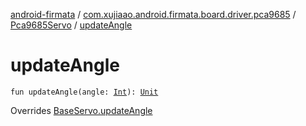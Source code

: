 [android-firmata](../../index.md) / [com.xujiaao.android.firmata.board.driver.pca9685](../index.md) / [Pca9685Servo](index.md) / [updateAngle](./update-angle.md)

# updateAngle

`fun updateAngle(angle: `[`Int`](https://kotlinlang.org/api/latest/jvm/stdlib/kotlin/-int/index.html)`): `[`Unit`](https://kotlinlang.org/api/latest/jvm/stdlib/kotlin/-unit/index.html)

Overrides [BaseServo.updateAngle](../../com.xujiaao.android.firmata.board.driver/-base-servo/update-angle.md)

